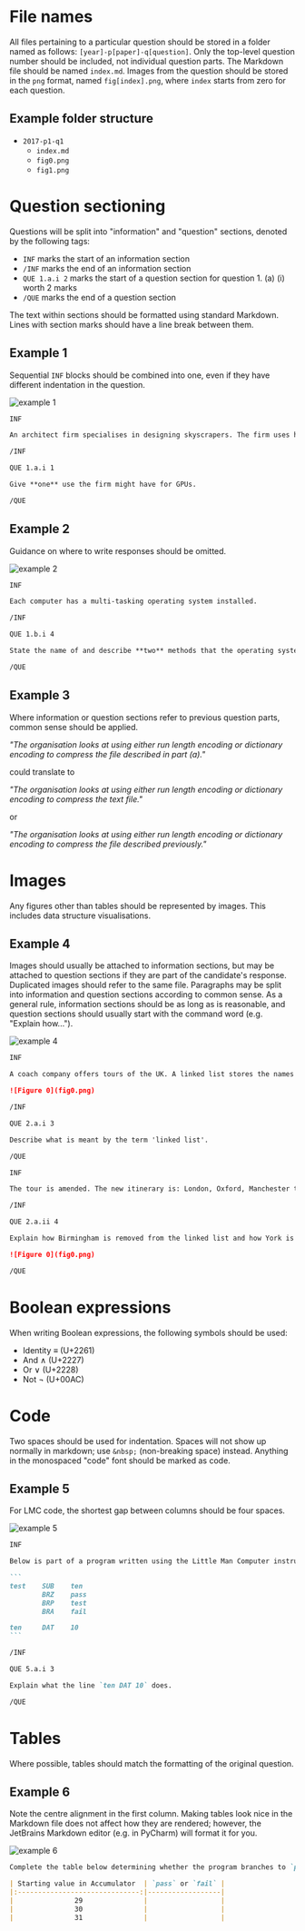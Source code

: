# File names

All files pertaining to a particular question should be stored in a folder named as follows:
`[year]-p[paper]-q[question]`.
Only the top-level question number should be included, not individual question parts.
The Markdown file should be named `index.md`.
Images from the question should be stored in the `png` format, named `fig[index].png`, where `index` starts from zero for each question.

## Example folder structure
- `2017-p1-q1`
  - `index.md`
  - `fig0.png`
  - `fig1.png`

# Question sectioning
Questions will be split into "information" and "question" sections, denoted by the following tags:

- `INF` marks the start of an information section
- `/INF` marks the end of an information section
- `QUE 1.a.i 2` marks the start of a question section for question 1. (a) (i) worth 2 marks
- `/QUE` marks the end of a question section

The text within sections should be formatted using standard Markdown.
Lines with section marks should have a line break between them.

## Example 1

Sequential `INF` blocks should be combined into one, even if they have different indentation in the question.

![example 1](example-1.png)

```markdown
INF

An architect firm specialises in designing skyscrapers. The firm uses high end computers with high performance CPUs, GPUs and large amounts of RAM.

/INF

QUE 1.a.i 1

Give **one** use the firm might have for GPUs.

/QUE
```

## Example 2

Guidance on where to write responses should be omitted.

![example 2](example-2.png)

```markdown
INF

Each computer has a multi-tasking operating system installed.

/INF

QUE 1.b.i 4

State the name of and describe **two** methods that the operating system can use to divide the contents of RAM.

/QUE
```

## Example 3

Where information or question sections refer to previous question parts, common sense should be applied.

*"The organisation looks at using either run length encoding or dictionary encoding to compress the file described in part (a)."*

could translate to

*"The organisation looks at using either run length encoding or dictionary encoding to compress the text file."*

or

*"The organisation looks at using either run length encoding or dictionary encoding to compress the file described previously."*

# Images
Any figures other than tables should be represented by images.
This includes data structure visualisations.

## Example 4

Images should usually be attached to information sections, but may be attached to question sections if they are part of the candidate's response.
Duplicated images should refer to the same file.
Paragraphs may be split into information and question sections according to common sense.
As a general rule, information sections should be as long as is reasonable, and question sections should usually start with the command word (e.g. "Explain how...").

![example 4](example-4.png)

```markdown
INF

A coach company offers tours of the UK. A linked list stores the names of cities on a coach tour in the order they are visited.

![Figure 0](fig0.png)

/INF

QUE 2.a.i 3

Describe what is meant by the term 'linked list'.

/QUE

INF

The tour is amended. The new itinerary is: London, Oxford, Manchester then York.

/INF

QUE 2.a.ii 4

Explain how Birmingham is removed from the linked list and how York is added. You may use the diagram below to illustrate your answer.

![Figure 0](fig0.png)

/QUE
```

# Boolean expressions

When writing Boolean expressions, the following symbols should be used:

- Identity ≡ (U+2261)
- And ∧ (U+2227)
- Or ∨ (U+2228)
- Not ¬ (U+00AC)

# Code

Two spaces should be used for indentation.
Spaces will not show up normally in markdown; use `&nbsp;` (non-breaking space) instead.
Anything in the monospaced "code" font should be marked as code.

## Example 5

For LMC code, the shortest gap between columns should be four spaces.

![example 5](example-5.png)

````markdown
INF

Below is part of a program written using the Little Man Computer instruction set. This section of code can exit by either jumping to the code labelled `pass` or `fail` depending on what value is in the accumulator when the code is run.

```
test    SUB    ten
        BRZ    pass
        BRP    test
        BRA    fail

ten     DAT    10
```

/INF

QUE 5.a.i 3

Explain what the line `ten DAT 10` does.

/QUE
````

# Tables

Where possible, tables should match the formatting of the original question.

## Example 6

Note the centre alignment in the first column.
Making tables look nice in the Markdown file does not affect how they are rendered; however, the JetBrains Markdown editor (e.g. in PyCharm) will format it for you.

![example 6](example-6.png)

```markdown
Complete the table below determining whether the program branches to `pass` or `fail` given the following values in the Accumulator when it is run.

| Starting value in Accumulator  | `pass` or `fail` |
|:------------------------------:|------------------|
|               29               |                  |
|               30               |                  |
|               31               |                  |
```